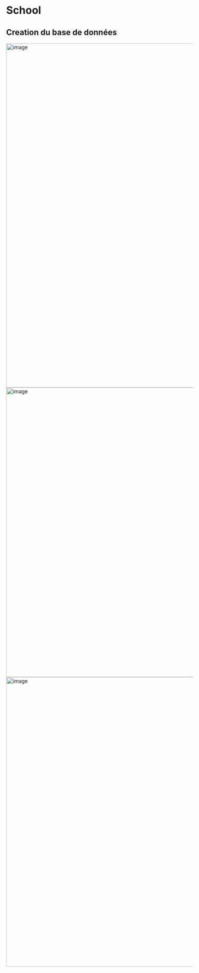 # School
## Creation du base de données
<img width="927" alt="image" src="https://github.com/NassimaOuardine/School/assets/147509426/cfd2d110-beb6-48b2-a0c9-acec78c77ae7">
<img width="780" alt="image" src="https://github.com/NassimaOuardine/School/assets/147509426/9450378a-d630-46ca-8a05-b3621a542f9b">
<img width="780" alt="image" src="https://github.com/NassimaOuardine/School/assets/147509426/c46314a2-8daa-4c9e-8ec6-6daf7429e4be">

